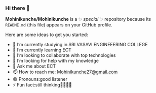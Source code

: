### Hi there 👋


**Mohinikunche/Mohinikunche** is a ✨ _special_ ✨ repository because its `README.md` (this file) appears on your GitHub profile.

Here are some ideas to get you started:

- 🔭 I’m currently studying in SRI VASAVI ENGINEEERING COLLEGE
- 🌱 I’m currently learning ECT
- 👯 I’m looking to collaborate with top technologies
- 🤔 I’m looking for help with my knowledge 
- 💬 Ask me about ECT 
- 📫 How to reach me: Mohinikunche27@gmail.com
- 😄 Pronouns:good listener 
- ⚡ Fun fact:still thinking🤔🤔🤔🤔

